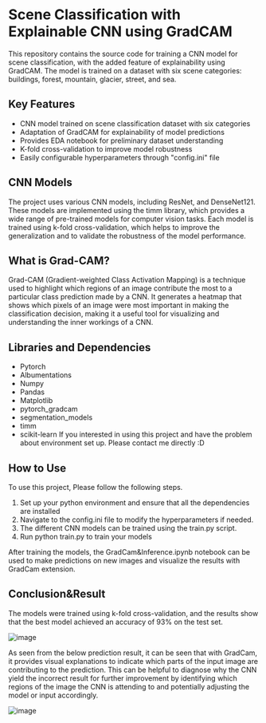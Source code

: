 # Scene Classification with Explainable CNN using GradCAM

This repository contains the source code for training a CNN model for scene classification, with the added feature of explainability using GradCAM. The model is trained on a dataset with six scene categories: buildings, forest, mountain, glacier, street, and sea.

## Key Features
- CNN model trained on scene classification dataset with six categories
- Adaptation of GradCAM for explainability of model predictions
- Provides EDA notebook for preliminary dataset understanding
- K-fold cross-validation to improve model robustness
- Easily configurable hyperparameters through "config.ini" file

## CNN Models
The project uses various CNN models, including ResNet, and DenseNet121. These models are implemented using the timm library, which provides a wide range of pre-trained models for computer vision tasks. Each model is trained using k-fold cross-validation, which helps to improve the generalization and to validate the robustness of the model performance.

## What is Grad-CAM?
Grad-CAM (Gradient-weighted Class Activation Mapping) is a technique used to highlight which regions of an image contribute the most to a particular class prediction made by a CNN. It generates a heatmap that shows which pixels of an image were most important in making the classification decision, making it a useful tool for visualizing and understanding the inner workings of a CNN.

## Libraries and Dependencies
- Pytorch
- Albumentations
- Numpy
- Pandas
- Matplotlib
- pytorch_gradcam
- segmentation_models
- timm
- scikit-learn
If you interested in using this project and have the problem about environment set up. Please contact me directly :D

## How to Use
To use this project, Please follow the following steps.
1. Set up your python environment and ensure that all the dependencies are installed
2. Navigate to the config.ini file to modify the hyperparameters if needed. 
3. The different CNN models can be trained using the train.py script.
4. Run python train.py to train your models

After training the models, the GradCam&Inference.ipynb notebook can be used to make predictions on new images and visualize the results with GradCam extension.

## Conclusion&Result
The models were trained using k-fold cross-validation, and the results show that the best model achieved an accuracy of 93% on the test set.

![image](https://user-images.githubusercontent.com/121663706/227762645-f0452d07-a6cd-4e59-84ea-bc5ca7e1ae72.png)

As seen from the below prediction result, it can be seen that with GradCam, it provides visual explanations to indicate which parts of the input image are contributing to the prediction. 
This can be helpful to diagnose why the CNN yield the incorrect result for further improvement by identifying which regions of the image the CNN is attending to and potentially adjusting the model or input accordingly.

![image](https://user-images.githubusercontent.com/121663706/227762657-0627641a-f5cf-4ac1-ac46-02d480f83895.png)

